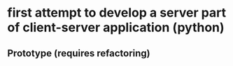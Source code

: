# first attempt to develop a server part of client-server application (python)
## Prototype (requires refactoring)
